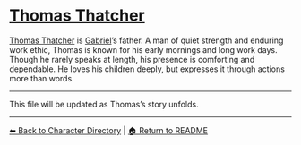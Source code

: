 # [Thomas Thatcher](thomas-thatcher.md)

[Thomas Thatcher](thomas-thatcher.md) is [Gabriel](../gabriel_thatcher/gabriel_thatcher.md)’s father. A man of quiet strength and enduring work ethic, Thomas is known for his early mornings and long work days. Though he rarely speaks at length, his presence is comforting and dependable. He loves his children deeply, but expresses it through actions more than words.

---
This file will be updated as Thomas’s story unfolds.

---

[⬅ Back to Character Directory](../character-directory.md) | [🏠 Return to README](../../README.md)
